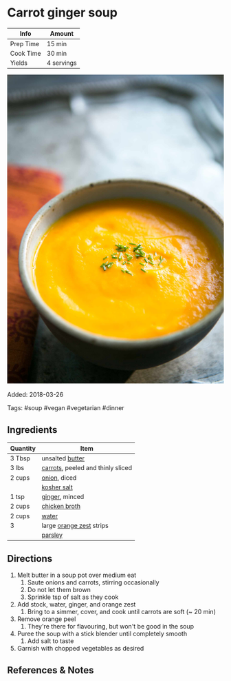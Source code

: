 # Carrot ginger soup

| Info      | Amount     |
| --------- | ---------- |
| Prep Time | 15 min     |
| Cook Time | 30 min     |
| Yields    | 4 servings |

![Carrot ginger soup](../_assets/carrot-ginger.jpg)

Added: 2018-03-26

Tags: #soup #vegan #vegetarian #dinner

## Ingredients

| Quantity | Item                                                           |
| -------- | -------------------------------------------------------------- |
| 3 Tbsp   | unsalted [butter](../_ingredients/butter.md)                   |
| 3 lbs    | [carrots](../_ingredients/carrot.md), peeled and thinly sliced |
| 2 cups   | [onion](../_ingredients/onion.md), diced                       |
|          | [kosher salt](../_ingredients/kosher%20salt.md)                |
| 1 tsp    | [ginger](../_ingredients/ginger.md), minced                    |
| 2 cups   | [chicken broth](../_ingredients/chicken%20broth.md)            |
| 2 cups   | [water](../_ingredients/water.md)                              |
| 3        | large [orange zest](../_ingredients/orange.md) strips          |
|          | [parsley](../_ingredients/parsley.md)                          |

## Directions

1. Melt butter in a soup pot over medium eat
   1. Saute onions and carrots, stirring occasionally
   2. Do not let them brown
   3. Sprinkle tsp of salt as they cook
2. Add stock, water, ginger, and orange zest
   1. Bring to a simmer, cover, and cook until carrots are soft (~ 20 min)
3. Remove orange peel
   1. They're there for flavouring, but won't be good in the soup
4. Puree the soup with a stick blender until completely smooth
   1. Add salt to taste
5. Garnish with chopped vegetables as desired

## References & Notes

[^1]: [Original recipe](https://www.simplyrecipes.com/recipes/carrot_ginger_soup/)
